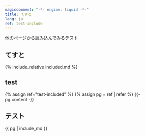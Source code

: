 ```yaml
---
magiccomment: "-*- engine: liquid -*-"
title: てすと
lang: ja
ref: test-include
---
```


他のページから読み込んでみるテスト

## てすと

{% include_relative included.md %}

## test

{% assign ref="test-included" %}
{% assign pg = ref | refer %}
{{- pg.content -}}

## テスト
{{ pg | include_md }}
